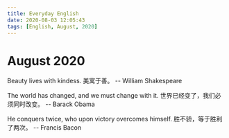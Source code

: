 ```yaml
---
title: Everyday English
date: 2020-08-03 12:05:43
tags: [English, August, 2020]
---
```



# August 2020

Beauty lives with kindess.
美寓于善。
-- William Shakespeare

The world has changed, and we must change with it.
世界已经变了，我们必须同时改变。
-- Barack Obama

He conquers twice, who upon victory overcomes himself.
胜不骄，等于胜利了两次。
-- Francis Bacon


